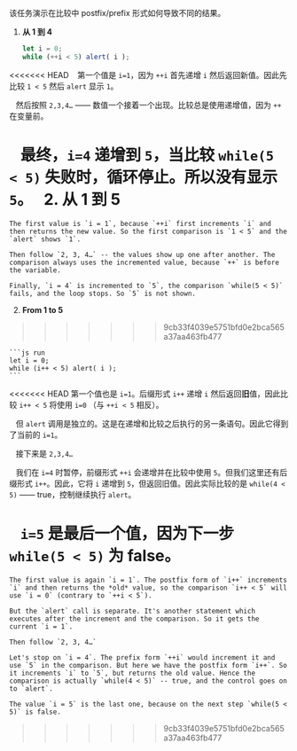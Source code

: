 该任务演示在比较中 postfix/prefix 形式如何导致不同的结果。

1. **从 1 到 4**

    ```js run
    let i = 0;
    while (++i < 5) alert( i );
    ```

<<<<<<< HEAD
    第一个值是 `i=1`，因为 `++i` 首先递增 `i` 然后返回新值。因此先比较 `1 < 5` 然后 `alert` 显示 `1`。

    然后按照 `2,3,4…` —— 数值一个接着一个出现。比较总是使用递增值，因为 `++` 在变量前。

    最终，`i=4` 递增到 `5`，当比较 `while(5 < 5)` 失败时，循环停止。所以没有显示 `5`。  
2. **从 1 到 5**
=======
    The first value is `i = 1`, because `++i` first increments `i` and then returns the new value. So the first comparison is `1 < 5` and the `alert` shows `1`.

    Then follow `2, 3, 4…` -- the values show up one after another. The comparison always uses the incremented value, because `++` is before the variable.

    Finally, `i = 4` is incremented to `5`, the comparison `while(5 < 5)` fails, and the loop stops. So `5` is not shown.
2. **From 1 to 5**
>>>>>>> 9cb33f4039e5751bfd0e2bca565a37aa463fb477

    ```js run
    let i = 0;
    while (i++ < 5) alert( i );
    ```

<<<<<<< HEAD
    第一个值也是 `i=1`。后缀形式 `i++` 递增 `i` 然后返回**旧**值，因此比较 `i++ < 5` 将使用 `i=0` （与 `++i < 5` 相反）。

    但 `alert` 调用是独立的。这是在递增和比较之后执行的另一条语句。因此它得到了当前的 `i=1`。

    接下来是 `2,3,4…`

    我们在 `i=4` 时暂停，前缀形式 `++i` 会递增并在比较中使用 `5`。但我们这里还有后缀形式 `i++`。因此，它将 `i` 递增到 `5`，但返回旧值。因此实际比较的是 `while(4 < 5)` —— true，控制继续执行 `alert`。

    `i=5` 是最后一个值，因为下一步 `while(5 < 5)` 为 false。
=======
    The first value is again `i = 1`. The postfix form of `i++` increments `i` and then returns the *old* value, so the comparison `i++ < 5` will use `i = 0` (contrary to `++i < 5`).

    But the `alert` call is separate. It's another statement which executes after the increment and the comparison. So it gets the current `i = 1`.

    Then follow `2, 3, 4…`

    Let's stop on `i = 4`. The prefix form `++i` would increment it and use `5` in the comparison. But here we have the postfix form `i++`. So it increments `i` to `5`, but returns the old value. Hence the comparison is actually `while(4 < 5)` -- true, and the control goes on to `alert`.

    The value `i = 5` is the last one, because on the next step `while(5 < 5)` is false.
>>>>>>> 9cb33f4039e5751bfd0e2bca565a37aa463fb477
